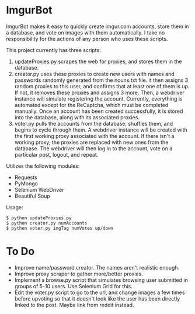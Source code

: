 ImgurBot
========

ImgurBot makes it easy to quickly create imgur.com accounts, store them in a database, and vote on images with them automatically. I take no responsibility for the actions of any person who uses these scripts. 

This project currently has three scripts: 

1. updateProxies.py scrapes the web for proxies, and stores them in the database.
2. creator.py uses these proxies to create new users with names and passwords randomly generated from the nouns.txt file. it then assigns 3 random proxies to this user, and confirms that at least one of them is up. If not, it removes these proxies and assigns 3 more. Then, a webdriver instance will simulate registering the account. Currently, everything is automated except for the ReCaptcha, which must be completed manually. Once an account has been created successfully, it is stored into the database, along with its associated proxies.
3. voter.py pulls the accounts from the database, shuffles them, and begins to cycle through them. A webdriver instance will be created with the first working proxy associated with the account. If there isn't a working proxy, the proxies are replaced with new ones from the database. The webdriver will then log in to the account, vote on a particular post, logout, and repeat.

Utilizes the following modules: 

- Requests
- PyMongo
- Selenium WebDriver
- Beautiful Soup

Usage:

    $ python updateProxies.py
    $ python creator.py numAccounts
    $ python voter.py imgTag numVotes up/down


To Do
=====

- Improve name/password creator. The names aren't realistic enough.
- Improve proxy scraper to gather more/better proxies.
- Implement a browse.py script that simulates browsing user submitted in groups of 5-10 users. Use Selenium Grid for this.
- Edit the voter.py script to go to the url, and change images a few times before upvoting so that it doesn't look like the user has been directly linked to the post. Maybe link from reddit instead.
